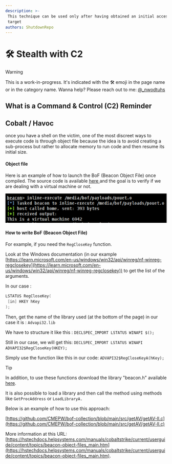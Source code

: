 ```yaml
---
description: >-
 This technique can be used only after having obtained an initial access on the
 target
authors: ShutdownRepo
---
```


# 🛠️ Stealth with C2

> [!WARNING]
> This is a work-in-progress. It's indicated with the 🛠️ emoji in the page name or in the category name. Wanna help? Please reach out to me: [@_nwodtuhs](https://twitter.com/_nwodtuhs)

## What is a Command & Control (C2) Reminder

## Cobalt / Havoc

once you have a shell on the victim, one of the most discreet ways to execute code is through object file because the idea is to avoid creating a sub-process but rather to allocate memory to run code and then resume its initial size.

#### Object file

Here is an example of how to launch the BoF (Beacon Object File) once compiled. The source code is available [here ](https://github.com/CMEPW/bof-collection/blob/main/src/checkVM/checkVM2.c)and the goal is to verify if we are dealing with a virtual machine or not.

![](./assets/bof-VM.png)





#### How to write BoF (Beacon Object File)

For example, if you need the `RegCloseKey` function.

Look at the Windows documentation (in our example [https://learn.microsoft.com/en-us/windows/win32/api/winreg/nf-winreg-regclosekey](https://learn.microsoft.com/en-us/windows/win32/api/winreg/nf-winreg-regclosekey)) to get the list of the arguments.

In our case : 

```c
LSTATUS RegCloseKey(
 [in] HKEY hKey
);
```

Then, get the name of the library used (at the bottom of the page) in our case it is : `Advapi32.lib`

We have to structure it like this : `DECLSPEC_IMPORT LSTATUS WINAPI $();`

Still in our case, we will get this: `DECLSPEC_IMPORT LSTATUS WINAPI ADVAPI32$RegCloseKey(HKEY);`

Simply use the function like this in our code: `ADVAPI32$RegCloseKeyA(hKey);`

> [!TIP]
> In addition, to use these functions download the library "beacon.h" available [here](https://hstechdocs.helpsystems.com/manuals/cobaltstrike/current/userguide/content/beacon.h).

It is also possible to load a library and then call the method using methods like `GetProcAddress` or `LoadLibraryA.`

Below is an example of how to use this approach:

[https://github.com/CMEPW/bof-collection/blob/main/src/getAV/getAV-ll.c](https://github.com/CMEPW/bof-collection/blob/main/src/getAV/getAV-ll.c)

More information at this URL: [https://hstechdocs.helpsystems.com/manuals/cobaltstrike/current/userguide/content/topics/beacon-object-files_main.htm](https://hstechdocs.helpsystems.com/manuals/cobaltstrike/current/userguide/content/topics/beacon-object-files_main.htm).
